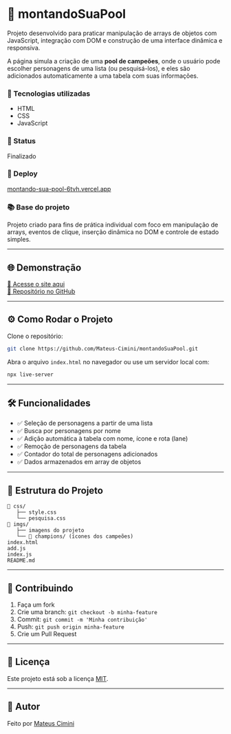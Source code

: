 
# 📌 montandoSuaPool

Projeto desenvolvido para praticar manipulação de arrays de objetos com JavaScript, integração com DOM e construção de uma interface dinâmica e responsiva.

A página simula a criação de uma **pool de campeões**, onde o usuário pode escolher personagens de uma lista (ou pesquisá-los), e eles são adicionados automaticamente a uma tabela com suas informações.

### 🔧 Tecnologias utilizadas

* HTML  
* CSS  
* JavaScript

### 🚀 Status

Finalizado

### 🔗 Deploy

[montando-sua-pool-6tvh.vercel.app](https://montando-sua-pool-6tvh.vercel.app/)

### 📚 Base do projeto

Projeto criado para fins de prática individual com foco em manipulação de arrays, eventos de clique, inserção dinâmica no DOM e controle de estado simples.

---

## 🌐 Demonstração

[🔗 Acesse o site aqui](https://montando-sua-pool-6tvh.vercel.app/)  
[📁 Repositório no GitHub](https://github.com/Mateus-Cimini/montandoSuaPool)

---

## ⚙️ Como Rodar o Projeto

Clone o repositório:

```bash
git clone https://github.com/Mateus-Cimini/montandoSuaPool.git
````

Abra o arquivo `index.html` no navegador
ou use um servidor local com:

```bash
npx live-server
```

---

## 🛠 Funcionalidades

* ✅ Seleção de personagens a partir de uma lista
* ✅ Busca por personagens por nome
* ✅ Adição automática à tabela com nome, ícone e rota (lane)
* ✅ Remoção de personagens da tabela
* ✅ Contador do total de personagens adicionados
* ✅ Dados armazenados em array de objetos

---

## 🧩 Estrutura do Projeto

```
📁 css/
   ├── style.css
   └── pesquisa.css
📁 imgs/
   ├── imagens do projeto
   └── 📁 champions/ (ícones dos campeões)
index.html
add.js
index.js
README.md
```

---

## 🤝 Contribuindo

1. Faça um fork
2. Crie uma branch: `git checkout -b minha-feature`
3. Commit: `git commit -m 'Minha contribuição'`
4. Push: `git push origin minha-feature`
5. Crie um Pull Request

---

## 📄 Licença

Este projeto está sob a licença [MIT](https://opensource.org/licenses/MIT).

---

## 👤 Autor

Feito por [Mateus Cimini](https://github.com/Mateus-Cimini)

